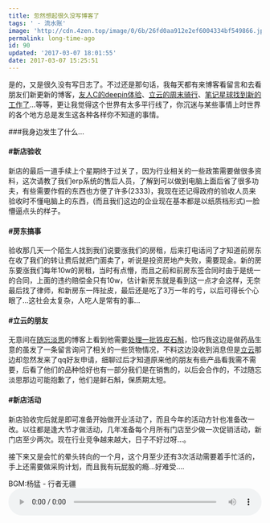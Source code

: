 ```yaml
---
title: 忽然想起很久没写博客了
tags: ' - 流水账'
image: 'http://cdn.4zen.top/image/0/6b/26fd0aa912e2ef6004334bf549866.jpg'
permalink: long-time-ago
id: 90
updated: '2017-03-07 18:01:55'
date: 2017-03-07 15:25:51
---
```


是的，又是很久没有写日志了。不过还是那句话，我每天都有来博客看留言和去看朋友们新更新的博客，[友人C的deepin体验](https://www.ihewro.com/archives/634/)、[立云的周末骑行](http://www.lopwon.com/915.html)、[笔记星球找到新的工作了](http://note-star.cn/2017-03/262)...等等，更让我觉得这个世界有太多平行线了，你沉迷与某些事情上时世界的各个地方总是发生这各种各样你不知道的事情。

###我身边发生了什么...

#### #新店验收
新店的最后一道手续上个星期终于过关了，因为行业相关的一些政策需要做很多资料，这次请教了我们erp系统的售后人员，了解到可以做到电脑上面后省了很多功夫，有些需要作假的东西也方便了许多(2333)，我现在还记得政府的验收人员来验收时不懂电脑上的东西，(而且我们这边的企业现在基本都是以纸质档形式)一脸懵逼点头的样子。

#### #房东搞事
验收那几天一个陌生人找到我们说要涨我们的房租，后来打电话问了才知道前房东在收了我们的转让费后就把门面卖了，听说是投资房地产失败，需要现金。新的房东要涨我们每年10w的房租，当时有点懵，而且之前和前房东签合同时由于是统一的合同，上面的违约赔偿金只有10w，估计新房东就是看到这一点才会这样，无奈最后找了律师，和新房东一阵扯皮，最后还是吃了3万一年的亏，以后可得长个心眼了...这社会太复杂，人吃人是常有的事...

#### #立云的朋友
无意间在[随忘淡思](https://www.lushaojun.com/)的博客上看到他需要[处理一批铁皮石斛](https://www.lushaojun.com/2422.html)，恰巧我这边是做药品生意的虽发了一条留言询问了相关的一些货物情况，不料这边没收到消息但是[立云](http://www.lopwon.com/)那边却忽然发来了qq好友申请，细聊过后才知道原来他的朋友有些产品看我需不需要，后看了他们的品种恰好也有一部分我们是在销售的，以后会合作的，不过随忘淡思那边可能抱歉了，他们是鲜石斛，保质期太短。

#### #新店活动
新店验收完后就是即可准备开始做开业活动了，而且今年的活动方针也准备改一改。以往都是逢大节才做活动，几年准备每个月所有门店至少做一次促销活动，新门店至少两次。现在行业竞争越来越大，日子不好过呀...。

接下来又是会忙的晕头转向的一个月，这个月至少还有3次活动需要着手忙活的，手上还需要做采购计划，而且我有玩屁股的瘾...好难受....

BGM:杨猛 - 行者无疆
<audio class="wp-audio-shortcode" id="artbgm" loop="1" preload="auto" style="width: 100%;" controls="controls" src="http://cdn.4zen.top/%E6%9D%A8%E7%8C%9B%20-%20%E8%A1%8C%E8%80%85%E6%97%A0%E7%96%86.mp3"></audio>



